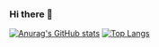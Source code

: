 ### Hi there 👋
[![Anurag's GitHub stats](https://github-readme-stats.vercel.app/api?username=SelectionForCollection)](https://github.com/anuraghazra/github-readme-stats)
[![Top Langs](https://github-readme-stats.vercel.app/api/top-langs/?username=SelectionForCollection&layout=compact)](https://github.com/anuraghazra/github-readme-stats)
<!--
**SelectionForCollection/SelectionForCollection** is a ✨ _special_ ✨ repository because its `README.md` (this file) appears on your GitHub profile.

Here are some ideas to get you started:

- 🔭 I’m currently working on ...
- 🌱 I’m currently learning ...
- 👯 I’m looking to collaborate on ...
- 🤔 I’m looking for help with ...
- 💬 Ask me about ...
- 📫 How to reach me: ...
- 😄 Pronouns: ...
- ⚡ Fun fact: ...
-->
